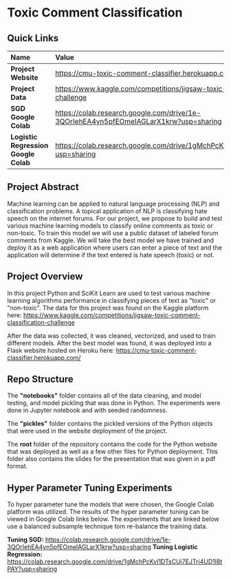 # Toxic Comment Classification

## Quick Links
| Name                | Value                                           |
| :------------------ | :---------------------------------------------  |
| **Project Website**    | https://cmu-toxic-comment-classifier.herokuapp.com/           |
| **Project Data**    | https://www.kaggle.com/competitions/jigsaw-toxic-comment-classification-challenge           |
| **SGD Google Colab**    | https://colab.research.google.com/drive/1e-3QOrIehEA4yn5pfEOmeIAGLarX1krw?usp=sharing           |
| **Logistic Regression Google Colab**    | https://colab.research.google.com/drive/1gMchPcKvI1DTsCUj7EJTrj4UD1I8tPAY?usp=sharing           |

## Project Abstract
Machine learning can be applied to natural language processing (NLP) and classification problems. A topical application of NLP is classifying hate speech on the internet forums. For our project, we propose to build and test various machine learning models to classify online comments as toxic or non-toxic. To train this model we will use a public dataset of labeled forum comments from Kaggle. We will take the best model we have trained and deploy it as a web application where users can enter a piece of text and the application will determine if the text entered is hate speech (toxic) or not.

## Project Overview
In this project Python and SciKit Learn are used to test various machine learning algorithms performance in classifying pieces of text as "toxic" or "non-toxic". 
The data for this project was found on the Kaggle platform here: https://www.kaggle.com/competitions/jigsaw-toxic-comment-classification-challenge

After the data was collected, it was cleaned, vectorized, and used to train different models. After the best model was found, it was deployed into a Flask website hosted on Heroku here: https://cmu-toxic-comment-classifier.herokuapp.com/

## Repo Structure
The **"notebooks"** folder contains all of the data cleaning, and model testing, and model pickling that was done in Python. The experiments were done in Jupyter notebook and with seeded randomness. 

The **"pickles"** folder contains the pickled versions of the Python objects that were used in the website deployment of the project.

The **root** folder of the repository contains the code for the Python website that was deployed as well as a few other files for Python deployment. This folder also contains the slides for the presentation that was given in a pdf format.

## Hyper Parameter Tuning Experiments
To hyper parameter tune the models that were chosen, the Google Colab platform was utilized. The results of the hyper parameter tuning can be viewed in Google Colab links below. 
The experiments that are linked below use a balanced subsample technique tom re-balance the training data.

**Tuning SGD:** https://colab.research.google.com/drive/1e-3QOrIehEA4yn5pfEOmeIAGLarX1krw?usp=sharing
**Tuning Logistic Regression:** https://colab.research.google.com/drive/1gMchPcKvI1DTsCUj7EJTrj4UD1I8tPAY?usp=sharing